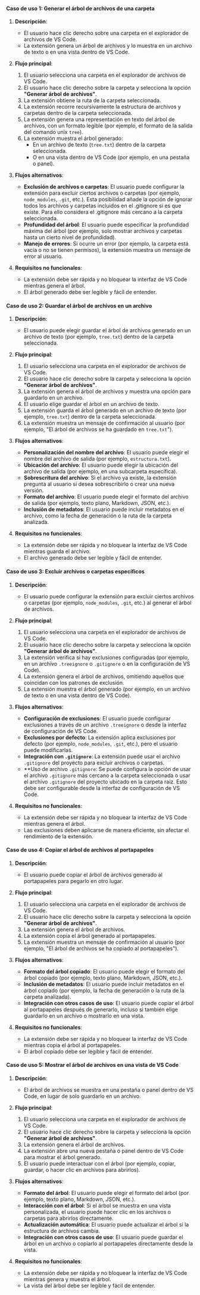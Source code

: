 
#### **Caso de uso 1: Generar el árbol de archivos de una carpeta**
1. **Descripción**:
   - El usuario hace clic derecho sobre una carpeta en el explorador de archivos de VS Code.
   - La extensión genera un árbol de archivos y lo muestra en un archivo de texto o en una vista dentro de VS Code.

2. **Flujo principal**:
   1. El usuario selecciona una carpeta en el explorador de archivos de VS Code.
   2. El usuario hace clic derecho sobre la carpeta y selecciona la opción **"Generar árbol de archivos"**.
   3. La extensión obtiene la ruta de la carpeta seleccionada.
   4. La extensión recorre recursivamente la estructura de archivos y carpetas dentro de la carpeta seleccionada.
   5. La extensión genera una representación en texto del árbol de archivos, con un formato legible (por ejemplo, el formato de la salida del comando unix `tree`).
   6. La extensión muestra el árbol generado:
      - En un archivo de texto (`tree.txt`) dentro de la carpeta seleccionada.
      - O en una vista dentro de VS Code (por ejemplo, en una pestaña o panel).

3. **Flujos alternativos**:
   - **Exclusión de archivos o carpetas**: El usuario puede configurar la extensión para excluir ciertos archivos o carpetas (por ejemplo, `node_modules`, `.git`, etc.). Esta posibilidad añade la opción de ignorar todos los archivos y carpetas incluidos en el .gitignore si es que existe. Para ello considera el .gitignore más cercano a la carpeta seleccionada.
   - **Profundidad del árbol**: El usuario puede especificar la profundidad máxima del árbol (por ejemplo, solo mostrar archivos y carpetas hasta un cierto nivel de profundidad).
   - **Manejo de errores**: Si ocurre un error (por ejemplo, la carpeta está vacía o no se tienen permisos), la extensión muestra un mensaje de error al usuario.

4. **Requisitos no funcionales**:
   - La extensión debe ser rápida y no bloquear la interfaz de VS Code mientras genera el árbol.
   - El árbol generado debe ser legible y fácil de entender.




#### **Caso de uso 2: Guardar el árbol de archivos en un archivo**
1. **Descripción**:
   - El usuario puede elegir guardar el árbol de archivos generado en un archivo de texto (por ejemplo, `tree.txt`) dentro de la carpeta seleccionada.

2. **Flujo principal**:
   1. El usuario selecciona una carpeta en el explorador de archivos de VS Code.
   2. El usuario hace clic derecho sobre la carpeta y selecciona la opción **"Generar árbol de archivos"**.
   3. La extensión genera el árbol de archivos y muestra una opción para guardarlo en un archivo.
   4. El usuario elige guardar el árbol en un archivo de texto.
   5. La extensión guarda el árbol generado en un archivo de texto (por ejemplo, `tree.txt`) dentro de la carpeta seleccionada.
   6. La extensión muestra un mensaje de confirmación al usuario (por ejemplo, "El árbol de archivos se ha guardado en `tree.txt`").

3. **Flujos alternativos**:
   - **Personalización del nombre del archivo**: El usuario puede elegir el nombre del archivo de salida (por ejemplo, `estructura.txt`).
   - **Ubicación del archivo**: El usuario puede elegir la ubicación del archivo de salida (por ejemplo, en una subcarpeta específica).
   - **Sobrescritura del archivo**: Si el archivo ya existe, la extensión pregunta al usuario si desea sobrescribirlo o crear una nueva versión.
   - **Formato del archivo**: El usuario puede elegir el formato del archivo de salida (por ejemplo, texto plano, Markdown, JSON, etc.).
   - **Inclusión de metadatos**: El usuario puede incluir metadatos en el archivo, como la fecha de generación o la ruta de la carpeta analizada.

4. **Requisitos no funcionales**:
   - La extensión debe ser rápida y no bloquear la interfaz de VS Code mientras guarda el archivo.
   - El archivo generado debe ser legible y fácil de entender.





#### **Caso de uso 3: Excluir archivos o carpetas específicos**
1. **Descripción**:
   - El usuario puede configurar la extensión para excluir ciertos archivos o carpetas (por ejemplo, `node_modules`, `.git`, etc.) al generar el árbol de archivos.

2. **Flujo principal**:
   1. El usuario selecciona una carpeta en el explorador de archivos de VS Code.
   2. El usuario hace clic derecho sobre la carpeta y selecciona la opción **"Generar árbol de archivos"**.
   3. La extensión verifica si hay exclusiones configuradas (por ejemplo, en un archivo `.treeignore` o `.gitignore` o en la configuración de VS Code).
   4. La extensión genera el árbol de archivos, omitiendo aquellos que coincidan con los patrones de exclusión.
   5. La extensión muestra el árbol generado (por ejemplo, en un archivo de texto o en una vista dentro de VS Code).

3. **Flujos alternativos**:
   - **Configuración de exclusiones**: El usuario puede configurar exclusiones a través de un archivo `.treeignore` o desde la interfaz de configuración de VS Code.
   - **Exclusiones por defecto**: La extensión aplica exclusiones por defecto (por ejemplo, `node_modules`, `.git`, etc.), pero el usuario puede modificarlas.
   - **Integración con `.gitignore`**: La extensión puede usar el archivo `.gitignore` del proyecto para excluir archivos o carpetas.
   - **Uso de archivo `.gitignore`: Se puede configura la opción de usar el archivo `.gitignore` más cercano a la carpeta seleccionada o usar el archivo `.gitignore` del proyecto ubicado en la carpeta raiz. Esto debe ser configurable desde la interfaz de configuración de VS Code.

4. **Requisitos no funcionales**:
   - La extensión debe ser rápida y no bloquear la interfaz de VS Code mientras genera el árbol.
   - Las exclusiones deben aplicarse de manera eficiente, sin afectar el rendimiento de la extensión.




#### **Caso de uso 4: Copiar el árbol de archivos al portapapeles**
1. **Descripción**:
   - El usuario puede copiar el árbol de archivos generado al portapapeles para pegarlo en otro lugar.

2. **Flujo principal**:
   1. El usuario selecciona una carpeta en el explorador de archivos de VS Code.
   2. El usuario hace clic derecho sobre la carpeta y selecciona la opción **"Generar árbol de archivos"**.
   3. La extensión genera el árbol de archivos.
   4. La extensión copia el árbol generado al portapapeles.
   5. La extensión muestra un mensaje de confirmación al usuario (por ejemplo, "El árbol de archivos se ha copiado al portapapeles").

3. **Flujos alternativos**:
   - **Formato del árbol copiado**: El usuario puede elegir el formato del árbol copiado (por ejemplo, texto plano, Markdown, JSON, etc.).
   - **Inclusión de metadatos**: El usuario puede incluir metadatos en el árbol copiado (por ejemplo, la fecha de generación o la ruta de la carpeta analizada).
   - **Integración con otros casos de uso**: El usuario puede copiar el árbol al portapapeles después de generarlo, incluso si también elige guardarlo en un archivo o mostrarlo en una vista.

4. **Requisitos no funcionales**:
   - La extensión debe ser rápida y no bloquear la interfaz de VS Code mientras copia el árbol al portapapeles.
   - El árbol copiado debe ser legible y fácil de entender.


#### **Caso de uso 5: Mostrar el árbol de archivos en una vista de VS Code**
1. **Descripción**:
   - El árbol de archivos se muestra en una pestaña o panel dentro de VS Code, en lugar de solo guardarlo en un archivo.

2. **Flujo principal**:
   1. El usuario selecciona una carpeta en el explorador de archivos de VS Code.
   2. El usuario hace clic derecho sobre la carpeta y selecciona la opción **"Generar árbol de archivos"**.
   3. La extensión genera el árbol de archivos.
   4. La extensión abre una nueva pestaña o panel dentro de VS Code para mostrar el árbol generado.
   5. El usuario puede interactuar con el árbol (por ejemplo, copiar, guardar, o hacer clic en archivos para abrirlos).

3. **Flujos alternativos**:
   - **Formato del árbol**: El usuario puede elegir el formato del árbol (por ejemplo, texto plano, Markdown, JSON, etc.).
   - **Interacción con el árbol**: Si el árbol se muestra en una vista personalizada, el usuario puede hacer clic en los archivos o carpetas para abrirlos directamente.
   - **Actualización automática**: El usuario puede actualizar el árbol si la estructura de archivos cambia.
   - **Integración con otros casos de uso**: El usuario puede guardar el árbol en un archivo o copiarlo al portapapeles directamente desde la vista.

4. **Requisitos no funcionales**:
   - La extensión debe ser rápida y no bloquear la interfaz de VS Code mientras genera y muestra el árbol.
   - La vista del árbol debe ser legible y fácil de entender.

